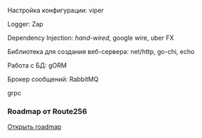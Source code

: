 
Настройка конфигурации: viper

Logger: Zap

Dependency Injection: *hand-wired*, google wire, uber FX

Библиотека для создания веб-сервера: net/http, go-chi, echo

Работа с БД: gORM

Брокер сообщений: RabbitMQ

grpc



### Roadmap от Route256

[Открыть roadmap](Roadmap.canvas)